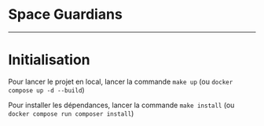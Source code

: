 # Space Guardians

---

# Initialisation

Pour lancer le projet en local, lancer la commande `make up` (ou `docker compose up -d --build`)

Pour installer les dépendances, lancer la commande `make install` (ou `docker compose run composer install`)